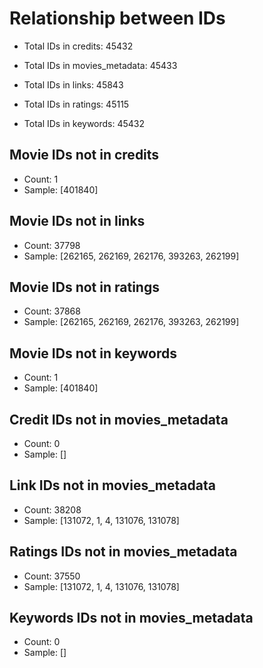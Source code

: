 # Relationship between IDs

- Total IDs in credits: 45432

- Total IDs in movies_metadata: 45433

- Total IDs in links: 45843

- Total IDs in ratings: 45115

- Total IDs in keywords: 45432

## Movie IDs not in credits
- Count: 1
- Sample: [401840]
## Movie IDs not in links
- Count: 37798
- Sample: [262165, 262169, 262176, 393263, 262199]
## Movie IDs not in ratings
- Count: 37868
- Sample: [262165, 262169, 262176, 393263, 262199]
## Movie IDs not in keywords
- Count: 1
- Sample: [401840]
## Credit IDs not in movies_metadata
- Count: 0
- Sample: []
## Link IDs not in movies_metadata
- Count: 38208
- Sample: [131072, 1, 4, 131076, 131078]
## Ratings IDs not in movies_metadata
- Count: 37550
- Sample: [131072, 1, 4, 131076, 131078]
## Keywords IDs not in movies_metadata
- Count: 0
- Sample: []
